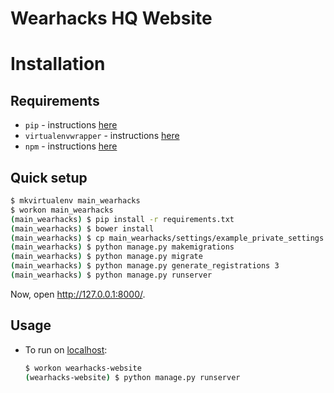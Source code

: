 # Wearhacks HQ Website
# Installation

## Requirements

* `pip` - instructions [here](https://pip.pypa.io/en/latest/installing.html)
* `virtualenvwrapper` - instructions [here](https://virtualenvwrapper.readthedocs.org/en/latest/install.html)
* `npm` - instructions [here](https://docs.npmjs.com/getting-started/installing-node)

## Quick setup


```bash
$ mkvirtualenv main_wearhacks
$ workon main_wearhacks
(main_wearhacks) $ pip install -r requirements.txt
(main_wearhacks) $ bower install
(main_wearhacks) $ cp main_wearhacks/settings/example_private_settings.py main_wearhacks/settings/private.py
(main_wearhacks) $ python manage.py makemigrations
(main_wearhacks) $ python manage.py migrate
(main_wearhacks) $ python manage.py generate_registrations 3
(main_wearhacks) $ python manage.py runserver
```

Now, open <http://127.0.0.1:8000/>.

## Usage

* To run on [localhost](http://127.0.0.1:8000/):

    ```bash
    $ workon wearhacks-website
    (wearhacks-website) $ python manage.py runserver
    ```
    
